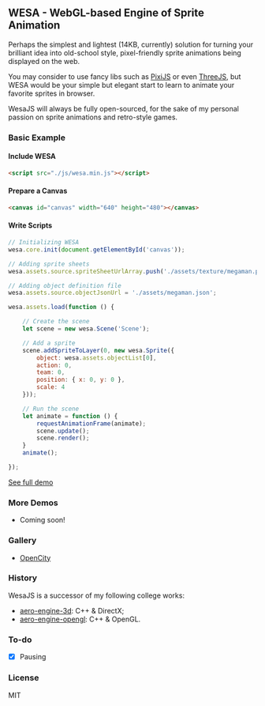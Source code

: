 WESA - WebGL-based Engine of Sprite Animation
-----------------------------------------------

Perhaps the simplest and lightest (14KB, currently) solution for turning your brilliant idea into old-school style, pixel-friendly sprite animations being displayed on the web.

You may consider to use fancy libs such as [PixiJS](http://www.pixijs.com) or even [ThreeJS](https://threejs.org), but WESA would be your simple but elegant start to learn to animate your favorite sprites in browser.

WesaJS will always be fully open-sourced, for the sake of my personal passion on sprite animations and retro-style games.

### Basic Example

#### Include WESA

```html
<script src="./js/wesa.min.js"></script>
```

#### Prepare a Canvas

```html
<canvas id="canvas" width="640" height="480"></canvas>
```

#### Write Scripts

```javascript
// Initializing WESA
wesa.core.init(document.getElementById('canvas'));

// Adding sprite sheets
wesa.assets.source.spriteSheetUrlArray.push('./assets/texture/megaman.png');

// Adding object definition file
wesa.assets.source.objectJsonUrl = './assets/megaman.json';

wesa.assets.load(function () {

    // Create the scene
    let scene = new wesa.Scene('Scene');

    // Add a sprite
    scene.addSpriteToLayer(0, new wesa.Sprite({
        object: wesa.assets.objectList[0],
        action: 0,
        team: 0,
        position: { x: 0, y: 0 },
        scale: 4
    }));

    // Run the scene
    let animate = function () {
        requestAnimationFrame(animate);
        scene.update();
        scene.render();
    }
    animate();

});
```

[See full demo](http://caiyi.tech/wesa)

### More Demos

* Coming soon!

### Gallery

* [OpenCity](http://caiyi.tech/open-city)

### History

WesaJS is a successor of my following college works:

- [aero-engine-3d](https://github.com/mriiiron/aero-engine-d3d): C++ & DirectX;
- [aero-engine-opengl](https://github.com/mriiiron/aero-engine-opengl): C++ & OpenGL.

### To-do

- [x] Pausing

### License

MIT
